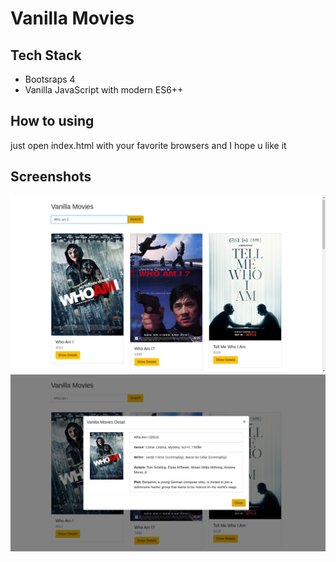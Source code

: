 # Vanilla Movies

## Tech Stack

- Bootsraps 4
- Vanilla JavaScript with modern ES6++

## How to using

just open index.html with your favorite browsers and I hope u like it

## Screenshots

![alt](Screenshots/Screenshot_1.png)
\
![alt](Screenshots/Screenshot_2.png)
